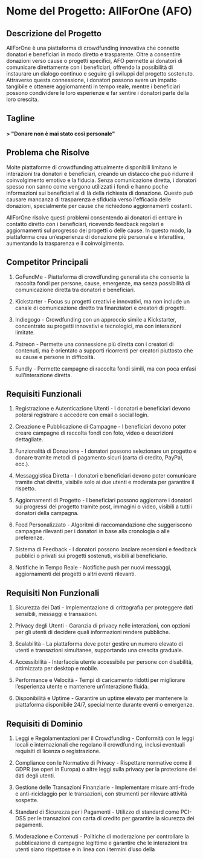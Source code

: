
# Nome del Progetto: AllForOne (AFO)

## Descrizione del Progetto

AllForOne è una piattaforma di crowdfunding innovativa che connette donatori e beneficiari in modo diretto e trasparente. Oltre a consentire donazioni verso cause o progetti specifici, AFO permette ai donatori di comunicare direttamente con i beneficiari, offrendo la possibilità di instaurare un dialogo continuo e seguire gli sviluppi del progetto sostenuto. Attraverso questa connessione, i donatori possono avere un impatto tangibile e ottenere aggiornamenti in tempo reale, mentre i beneficiari possono condividere le loro esperienze e far sentire i donatori parte della loro crescita.

## Tagline

#### > "Donare non è mai stato così personale"


## Problema che Risolve

Molte piattaforme di crowdfunding attualmente disponibili limitano le interazioni tra donatori e beneficiari, creando un distacco che può ridurre il coinvolgimento emotivo e la fiducia. Senza comunicazione diretta, i donatori spesso non sanno come vengono utilizzati i fondi e hanno poche informazioni sui beneficiari al di là della richiesta di donazione. Questo può causare mancanza di trasparenza e sfiducia verso l'efficacia delle donazioni, specialmente per cause che richiedono aggiornamenti costanti.

AllForOne risolve questi problemi consentendo ai donatori di entrare in contatto diretto con i beneficiari, ricevendo feedback regolari e aggiornamenti sul progresso dei progetti o delle cause. In questo modo, la piattaforma crea un’esperienza di donazione più personale e interattiva, aumentando la trasparenza e il coinvolgimento.

## Competitor Principali

1. GoFundMe - Piattaforma di crowdfunding generalista che consente la raccolta fondi per persone, cause, emergenze, ma senza possibilità di comunicazione diretta tra donatori e beneficiari.


2. Kickstarter - Focus su progetti creativi e innovativi, ma non include un canale di comunicazione diretto tra finanziatori e creatori di progetti.


3. Indiegogo - Crowdfunding con un approccio simile a Kickstarter, concentrato su progetti innovativi e tecnologici, ma con interazioni limitate.


4. Patreon - Permette una connessione più diretta con i creatori di contenuti, ma è orientato a supporti ricorrenti per creatori piuttosto che su cause e persone in difficoltà.


5. Fundly - Permette campagne di raccolta fondi simili, ma con poca enfasi sull’interazione diretta.



## Requisiti Funzionali

1. Registrazione e Autenticazione Utenti - I donatori e beneficiari devono potersi registrare e accedere con email o social login.


2. Creazione e Pubblicazione di Campagne - I beneficiari devono poter creare campagne di raccolta fondi con foto, video e descrizioni dettagliate.


3. Funzionalità di Donazione - I donatori possono selezionare un progetto e donare tramite metodi di pagamento sicuri (carta di credito, PayPal, ecc.).


4. Messaggistica Diretta - I donatori e beneficiari devono poter comunicare tramite chat diretta, visibile solo ai due utenti e moderata per garantire il rispetto.


5. Aggiornamenti di Progetto - I beneficiari possono aggiornare i donatori sui progressi del progetto tramite post, immagini o video, visibili a tutti i donatori della campagna.


6. Feed Personalizzato - Algoritmi di raccomandazione che suggeriscono campagne rilevanti per i donatori in base alla cronologia o alle preferenze.


7. Sistema di Feedback - I donatori possono lasciare recensioni e feedback pubblici o privati sui progetti sostenuti, visibili al beneficiario.


8. Notifiche in Tempo Reale - Notifiche push per nuovi messaggi, aggiornamenti dei progetti o altri eventi rilevanti.



## Requisiti Non Funzionali

1. Sicurezza dei Dati - Implementazione di crittografia per proteggere dati sensibili, messaggi e transazioni.


2. Privacy degli Utenti - Garanzia di privacy nelle interazioni, con opzioni per gli utenti di decidere quali informazioni rendere pubbliche.


3. Scalabilità - La piattaforma deve poter gestire un numero elevato di utenti e transazioni simultanee, supportando una crescita graduale.


4. Accessibilità - Interfaccia utente accessibile per persone con disabilità, ottimizzata per desktop e mobile.


5. Performance e Velocità - Tempi di caricamento ridotti per migliorare l’esperienza utente e mantenere un’interazione fluida.


6. Disponibilità e Uptime - Garantire un uptime elevato per mantenere la piattaforma disponibile 24/7, specialmente durante eventi o emergenze.



## Requisiti di Dominio

1. Leggi e Regolamentazioni per il Crowdfunding - Conformità con le leggi locali e internazionali che regolano il crowdfunding, inclusi eventuali requisiti di licenza o registrazione.


2. Compliance con le Normative di Privacy - Rispettare normative come il GDPR (se operi in Europa) o altre leggi sulla privacy per la protezione dei dati degli utenti.


3. Gestione delle Transazioni Finanziarie - Implementare misure anti-frode e anti-riciclaggio per le transazioni, con strumenti per rilevare attività sospette.


4. Standard di Sicurezza per i Pagamenti - Utilizzo di standard come PCI-DSS per le transazioni con carta di credito per garantire la sicurezza dei pagamenti.


5. Moderazione e Contenuti - Politiche di moderazione per controllare la pubblicazione di campagne legittime e garantire che le interazioni tra utenti siano rispettose e in linea con i termini d’uso della 

